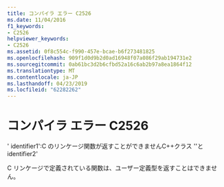 ```yaml
---
title: コンパイラ エラー C2526
ms.date: 11/04/2016
f1_keywords:
- C2526
helpviewer_keywords:
- C2526
ms.assetid: 0f8c554c-f990-457e-bcae-b6f273481825
ms.openlocfilehash: 909f1d0d9b2d0ad16948f07a086f29ab194731e2
ms.sourcegitcommit: 0ab61bc3d2b6cfbd52a16c6ab2b97a8ea1864f12
ms.translationtype: MT
ms.contentlocale: ja-JP
ms.lasthandoff: 04/23/2019
ms.locfileid: "62282262"
---
```

# <a name="compiler-error-c2526"></a>コンパイラ エラー C2526

' identifier1':C のリンケージ関数が返すことができませんC++クラス ''と identifier2'

C リンケージで定義されている関数は、ユーザー定義型を返すことはできません。